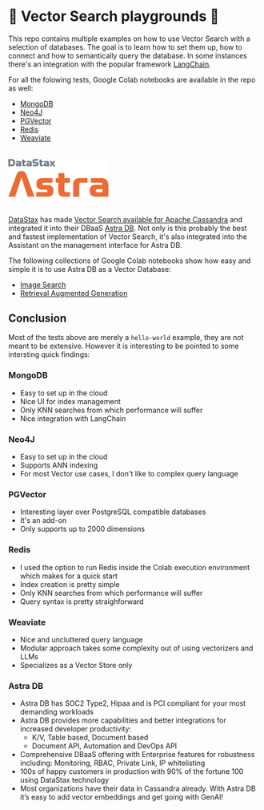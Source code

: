 # 🛝 Vector Search playgrounds 🛝
This repo contains multiple examples on how to use Vector Search with a selection of databases.
The goal is to learn how to set them up, how to connect and how to semantically query the database. In some instances there's an integration with the popular framework [LangChain](https://python.langchain.com/docs/get_started/introduction).

For all the folowing tests, Google Colab notebooks are available in the repo as well:

- [MongoDB](./vector-mongodb/README.md)
- [Neo4J](./vector-neo4j/README.md)
- [PGVector](./vector-pgvector/README.md)
- [Redis](./vector-redis/README.md)
- [Weaviate](./vector-weaviate/README.md)

<img src="./astra-db-logo.png" width="200" vspace="20"/>

[DataStax](https://www.datastax.com) has made [Vector Search available for Apache Cassandra](https://cwiki.apache.org/confluence/pages/viewpage.action?pageId=255069753) and integrated it into their DBaaS [Astra DB](https://astra.datastax.com). Not only is this probably the best and fastest implementation of Vector Search, it's also integrated into the Assistant on the management interface for Astra DB.

The following collections of Google Colab notebooks show how easy and simple it is to use Astra DB as a Vector Database:

- [Image Search](https://colab.research.google.com/drive/11c9ijhndGSZjdEpqeaxipJZDPgRV3Z64)
- [Retrieval Augmented Generation](https://colab.research.google.com/drive/1Eyf-fOIU8uKNn4p91szLVbMDWN8i7Ot_)

## Conclusion
Most of the tests above are merely a `hello-world` example, they are not meant to be extensive. However it is interesting to be pointed to some intersting quick findings:
### MongoDB
- Easy to set up in the cloud
- Nice UI for index management
- Only KNN searches from which performance will suffer
- Nice integration with LangChain
### Neo4J
- Easy to set up in the cloud
- Supports ANN indexing
- For most Vector use cases, I don't like to complex query language
### PGVector
- Interesting layer over PostgreSQL compatible databases
- It's an add-on
- Only supports up to 2000 dimensions
### Redis
- I used the option to run Redis inside the Colab execution environment which makes for a quick start
- Index creation is pretty simple
- Only KNN searches from which performance will suffer
- Query syntax is pretty straighforward
### Weaviate
- Nice and uncluttered query language
- Modular approach takes some complexity out of using vectorizers and LLMs
- Specializes as a Vector Store only
### Astra DB
-  Astra DB has SOC2 Type2, Hipaa and is PCI compliant for your most demanding workloads
- Astra DB provides more capabilities and better integrations for increased developer productivity:
    - K/V, Table based, Document based
    - Document API, Automation and DevOps API
- Comprehensive DBaaS offering with Enterprise features for robustness including: Monitoring, RBAC, Private Link, IP whitelisting
- 100s of happy customers in production with 90% of the fortune 100 using DataStax technology
- Most organizations have their data in Cassandra already. With Astra DB it’s easy to add vector embeddings and get going with GenAI!


